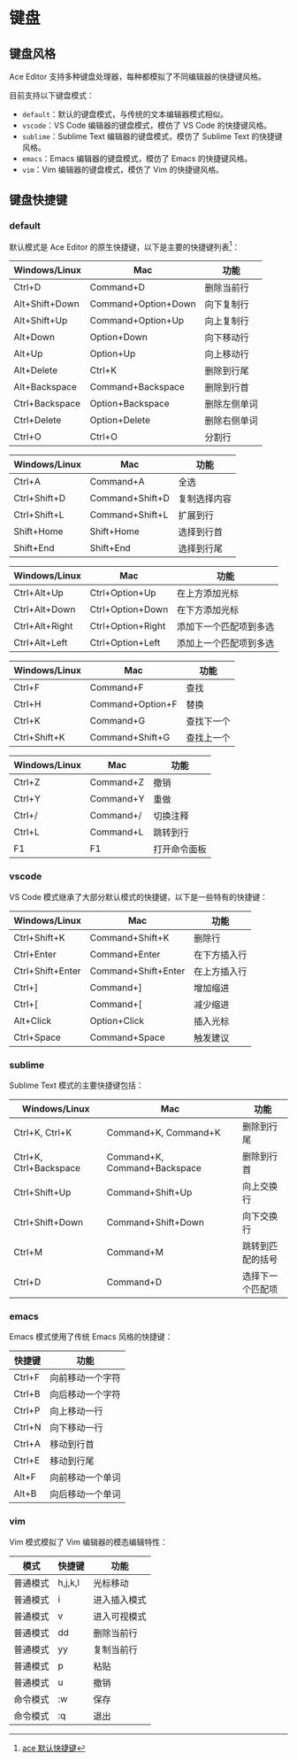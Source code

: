 # 键盘

## 键盘风格
Ace Editor 支持多种键盘处理器，每种都模拟了不同编辑器的快捷键风格。

目前支持以下键盘模式：
- `default`：默认的键盘模式，与传统的文本编辑器模式相似。
- `vscode`：VS Code 编辑器的键盘模式，模仿了 VS Code 的快捷键风格。
- `sublime`：Sublime Text 编辑器的键盘模式，模仿了 Sublime Text 的快捷键风格。
- `emacs`：Emacs 编辑器的键盘模式，模仿了 Emacs 的快捷键风格。
- `vim`：Vim 编辑器的键盘模式，模仿了 Vim 的快捷键风格。

## 键盘快捷键

### default
默认模式是 Ace Editor 的原生快捷键，以下是主要的快捷键列表[^1]：

| Windows/Linux | Mac | 功能 |
|--------------|-----|------|
| Ctrl+D | Command+D | 删除当前行 |
| Alt+Shift+Down | Command+Option+Down | 向下复制行 |
| Alt+Shift+Up | Command+Option+Up | 向上复制行 |
| Alt+Down | Option+Down | 向下移动行 |
| Alt+Up | Option+Up | 向上移动行 |
| Alt+Delete | Ctrl+K | 删除到行尾 |
| Alt+Backspace | Command+Backspace | 删除到行首 |
| Ctrl+Backspace | Option+Backspace | 删除左侧单词 |
| Ctrl+Delete | Option+Delete | 删除右侧单词 |
| Ctrl+O | Ctrl+O | 分割行 |

| Windows/Linux | Mac | 功能 |
|--------------|-----|------|
| Ctrl+A | Command+A | 全选 |
| Ctrl+Shift+D | Command+Shift+D | 复制选择内容 |
| Ctrl+Shift+L | Command+Shift+L | 扩展到行 |
| Shift+Home | Shift+Home | 选择到行首 |
| Shift+End | Shift+End | 选择到行尾 |

| Windows/Linux | Mac | 功能 |
|--------------|-----|------|
| Ctrl+Alt+Up | Ctrl+Option+Up | 在上方添加光标 |
| Ctrl+Alt+Down | Ctrl+Option+Down | 在下方添加光标 |
| Ctrl+Alt+Right | Ctrl+Option+Right | 添加下一个匹配项到多选 |
| Ctrl+Alt+Left | Ctrl+Option+Left | 添加上一个匹配项到多选 |

| Windows/Linux | Mac | 功能 |
|--------------|-----|------|
| Ctrl+F | Command+F | 查找 |
| Ctrl+H | Command+Option+F | 替换 |
| Ctrl+K | Command+G | 查找下一个 |
| Ctrl+Shift+K | Command+Shift+G | 查找上一个 |

| Windows/Linux | Mac | 功能 |
|--------------|-----|------|
| Ctrl+Z | Command+Z | 撤销 |
| Ctrl+Y | Command+Y | 重做 |
| Ctrl+/ | Command+/ | 切换注释 |
| Ctrl+L | Command+L | 跳转到行 |
| F1 | F1 | 打开命令面板 |

### vscode
VS Code 模式继承了大部分默认模式的快捷键，以下是一些特有的快捷键：

| Windows/Linux | Mac | 功能 |
|--------------|-----|------|
| Ctrl+Shift+K | Command+Shift+K | 删除行 |
| Ctrl+Enter | Command+Enter | 在下方插入行 |
| Ctrl+Shift+Enter | Command+Shift+Enter | 在上方插入行 |
| Ctrl+] | Command+] | 增加缩进 |
| Ctrl+[ | Command+[ | 减少缩进 |
| Alt+Click | Option+Click | 插入光标 |
| Ctrl+Space | Command+Space | 触发建议 |

### sublime
Sublime Text 模式的主要快捷键包括：

| Windows/Linux | Mac | 功能 |
|--------------|-----|------|
| Ctrl+K, Ctrl+K | Command+K, Command+K | 删除到行尾 |
| Ctrl+K, Ctrl+Backspace | Command+K, Command+Backspace | 删除到行首 |
| Ctrl+Shift+Up | Command+Shift+Up | 向上交换行 |
| Ctrl+Shift+Down | Command+Shift+Down | 向下交换行 |
| Ctrl+M | Command+M | 跳转到匹配的括号 |
| Ctrl+D | Command+D | 选择下一个匹配项 |

### emacs
Emacs 模式使用了传统 Emacs 风格的快捷键：

| 快捷键 | 功能 |
|--------|------|
| Ctrl+F | 向前移动一个字符 |
| Ctrl+B | 向后移动一个字符 |
| Ctrl+P | 向上移动一行 |
| Ctrl+N | 向下移动一行 |
| Ctrl+A | 移动到行首 |
| Ctrl+E | 移动到行尾 |
| Alt+F | 向前移动一个单词 |
| Alt+B | 向后移动一个单词 |

### vim
Vim 模式模拟了 Vim 编辑器的模态编辑特性：

| 模式 | 快捷键 | 功能 |
|------|--------|------|
| 普通模式 | h,j,k,l | 光标移动 |
| 普通模式 | i | 进入插入模式 |
| 普通模式 | v | 进入可视模式 |
| 普通模式 | dd | 删除当前行 |
| 普通模式 | yy | 复制当前行 |
| 普通模式 | p | 粘贴 |
| 普通模式 | u | 撤销 |
| 命令模式 | :w | 保存 |
| 命令模式 | :q | 退出 |

[^1]: [ace 默认快捷键](https://github.com/ajaxorg/ace/wiki/default-keyboard-shortcuts)